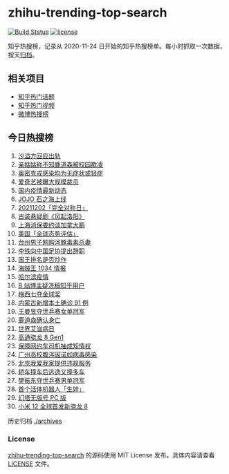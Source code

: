 # zhihu-trending-top-search

[![Build Status](https://github.com/justjavac/zhihu-trending-top-search/workflows/ci/badge.svg?branch=main)](https://github.com/justjavac/zhihu-trending-top-search/actions)
[![license](https://img.shields.io/github/license/justjavac/zhihu-trending-top-search)](https://github.com/justjavac/zhihu-trending-top-search/blob/main/LICENSE)

知乎热搜榜，记录从 2020-11-24 日开始的知乎热搜榜单。每小时抓取一次数据，按天[归档](./archives)。

## 相关项目

- [知乎热门话题](https://github.com/justjavac/zhihu-trending-hot-questions)
- [知乎热门视频](https://github.com/justjavac/zhihu-trending-hot-video)
- [微博热搜榜](https://github.com/justjavac/weibo-trending-hot-search)

## 今日热搜榜

<!-- BEGIN -->
<!-- 最后更新时间 Thu Dec 02 2021 15:07:23 GMT+0800 (China Standard Time) -->

1. [沙溢方回应出轨](https://www.zhihu.com/search?q=沙溢)
1. [亲姑姑称不知鹿道森被校园欺凌](https://www.zhihu.com/search?q=鹿道森)
1. [奥密克戎感染均为无症状或轻症](https://www.zhihu.com/search?q=奥密克戎)
1. [爱奇艺被曝大规模裁员](https://www.zhihu.com/search?q=爱奇艺)
1. [国内疫情最新动态](https://www.zhihu.com/search?q=疫情)
1. [JOJO 石之海上线](https://www.zhihu.com/search?q=石之海)
1. [20211202「完全对称日」](https://www.zhihu.com/search?q=20211202)
1. [古装悬疑剧《风起洛阳》](https://www.zhihu.com/search?q=风起洛阳)
1. [上海消保委约谈加拿大鹅](https://www.zhihu.com/search?q=加拿大鹅)
1. [美国「全球态势评估」](https://www.zhihu.com/search?q=全球态势评估)
1. [台州男子网购河豚毒素杀妻](https://www.zhihu.com/search?q=台州杀妻)
1. [李铁向中国足协提出辞职](https://www.zhihu.com/search?q=李铁)
1. [国王排名是否炒作](https://www.zhihu.com/search?q=国王排名)
1. [海贼王 1034 情报](https://www.zhihu.com/search?q=海贼王)
1. [哈尔滨疫情](https://www.zhihu.com/search?q=哈尔滨疫情)
1. [B 站博主疑洗稿知乎用户](https://www.zhihu.com/search?q=B站洗稿)
1. [梅西七夺金球奖](https://www.zhihu.com/search?q=梅西)
1. [内蒙古新增本土确诊 91 例](https://www.zhihu.com/search?q=内蒙古疫情)
1. [王曼昱夺世乒赛女单冠军](https://www.zhihu.com/search?q=世乒赛女单)
1. [鹿道森确认身亡](https://www.zhihu.com/search?q=鹿道森)
1. [世界艾滋病日](https://www.zhihu.com/search?q=艾滋病)
1. [高通骁龙 8 Gen1](https://www.zhihu.com/search?q=骁龙8gen1)
1. [保障网约车司机抽成知情权](https://www.zhihu.com/search?q=网约车抽成)
1. [广州高校腹泻因诺如病毒感染](https://www.zhihu.com/search?q=诺如病毒)
1. [北京我爱我家提供违规服务](https://www.zhihu.com/search?q=我爱我家)
1. [轿车撞车后逃逸又撞多车](https://www.zhihu.com/search?q=河南轿车逃逸)
1. [樊振东夺世乒赛男单冠军](https://www.zhihu.com/search?q=樊振东)
1. [首个活体机器人「生娃」](https://www.zhihu.com/search?q=活体机器人)
1. [幻塔无版号 PC 版](https://www.zhihu.com/search?q=幻塔)
1. [小米 12 全球首发新骁龙 8](https://www.zhihu.com/search?q=小米12)

<!-- END -->

历史归档 [./archives](./archives)

### License

[zhihu-trending-top-search](https://github.com/justjavac/zhihu-trending-top-search)
的源码使用 MIT License 发布。具体内容请查看 [LICENSE](./LICENSE) 文件。
